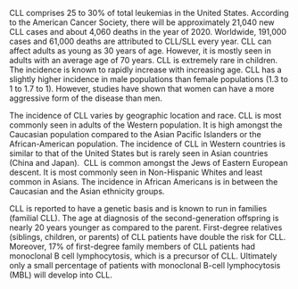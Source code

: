 CLL comprises 25 to 30% of total leukemias in the United States. According to the American Cancer Society, there will be approximately 21,040 new CLL cases and about 4,060 deaths in the year of 2020. Worldwide, 191,000 cases and 61,000 deaths are attributed to CLL/SLL every year. CLL can affect adults as young as 30 years of age. However, it is mostly seen in adults with an average age of 70 years. CLL is extremely rare in children. The incidence is known to rapidly increase with increasing age. CLL has a slightly higher incidence in male populations than female populations (1.3 to 1 to 1.7 to 1). However, studies have shown that women can have a more aggressive form of the disease than men.

The incidence of CLL varies by geographic location and race. CLL is most commonly seen in adults of the Western population. It is high amongst the Caucasian population compared to the Asian Pacific Islanders or the African-American population. The incidence of CLL in Western countries is similar to that of the United States but is rarely seen in Asian countries (China and Japan).  CLL is common amongst the Jews of Eastern European descent. It is most commonly seen in Non-Hispanic Whites and least common in Asians. The incidence in African Americans is in between the Caucasian and the Asian ethnicity groups.

CLL is reported to have a genetic basis and is known to run in families (familial CLL). The age at diagnosis of the second-generation offspring is nearly 20 years younger as compared to the parent. First-degree relatives (siblings, children, or parents) of CLL patients have double the risk for CLL. Moreover, 17% of first-degree family members of CLL patients had monoclonal B cell lymphocytosis, which is a precursor of CLL. Ultimately only a small percentage of patients with monoclonal B-cell lymphocytosis (MBL) will develop into CLL.
